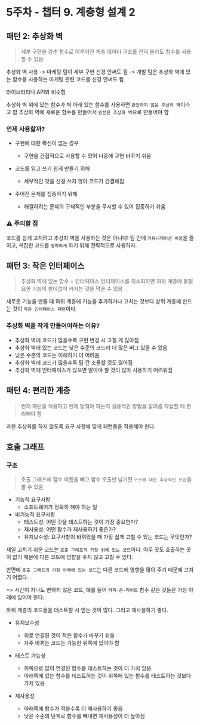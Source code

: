 # 5주차 - 챕터 9. 계층형 설계 2

## 패턴 2: 추상화 벽
> 세부 구현을 감춘 함수로 이루어진 계층
> 데이터 구조를 전혀 몰라도 함수를 사용할 수 있음

추상화 벽 사용 
-> 마케팅 팀이 세부 구현 신경 안써도 됨
-> 개발 팀은 추상화 벽에 있는 함수를 사용하는 마케팅 관련 코드를 신경 안써도 됨

라이브러리나 API와 비슷함

추상화 벽 위에 있는 함수가 벽 아래 있는 함수를 사용하면 `완전하지 않은 추상화 벽`이라고 함
추상화 벽에 새로운 함수를 만들어서 `완전한 추상화 벽`으로 만들어야 함

### 언제 사용할까?
- 구현에 대한 확신이 없는 경우
  - 구현을 간접적으로 사용할 수 있어 나중에 구현 바꾸기 쉬움

- 코드를 읽고 쓰기 쉽게 만들기 위해
  - 세부적인 것을 신경 쓰지 않아 코드가 간결해짐

- 주어진 문제를 집중하기 위해
  - 해결하려는 문제의 구체적인 부분을 무시할 수 있어 집중하기 쉬움

### ⚠️ 주의할 점
코드를 쉽게 고치려고 추상화 벽을 사용하는 것은 아니다!
팀 간에 `커뮤니케이션 비용`을 줄이고, 복잡한 코드를 `명확하게` 하기 위해 전략적으로 사용하자.

## 패턴 3: 작은 인터페이스
> 추상화 벽에 있는 함수 = 인터페이스
> 인터페이스를 최소화하면 하위 계층에 불필요한 기능이 쓸데없이 커지는 것을 막을 수 있음

새로운 기능을 만들 때 하위 계층에 기능을 추가하거나 고치는 것보다 상위 계층에 만드는 것이 `작은 인터페이스 패턴`이다.

### 추상화 벽을 작게 만들어야하는 이유?
- 추상화 벽에 코드가 많을수록 구현 변경 시 고칠 게 많아짐
- 추상화 벽에 있는 코드는 낮은 수준의 코드라 더 많은 버그 있을 수 있음
- 낮은 수준의 코드는 이해하기 더 어려움
- 추상화 벽에 코드가 많을수록 팀 간 조율할 것도 많아짐
- 추상화 벽에 인터페이스가 많으면 알아야 할 것이 많아 사용하기 어려워짐

## 패턴 4: 편리한 계층
> 언제 패턴을 적용하고 언제 멈춰야 하는지 실용적인 방법을 알려줌
> 작업할 때 편리해야 함

과한 추상화를 하지 않도록 요구 사항에 맞게 패턴들을 적용해야 한다.

## 호출 그래프
### 구조
> 호출 그래프에 함수 이름을 빼고 함수 호출만 남기면 `구조에 대한 추상적인 모습`을 볼 수 있음
- 기능적 요구사항
  - 소프트웨어가 정확히 해야 하는 일
- 비기능적 요구사항
  - 테스트성: 어떤 것을 테스트하는 것이 가장 중요한가?
  - 재사용성: 어떤 함수가 재사용하기 좋은가?
  - 유지보수성: 요구사항이 바뀌었을 때 가장 쉽게 고칠 수 있는 코드는 무엇인가?

제일 고치기 쉬운 코드는 `호출 그래프의 가장 위에 있는 코드`이다.
아무 곳도 호출하는 곳이 없기 때문에 다른 코드에 영향을 주지 않고 고칠 수 있다.

반면에 `호출 그래프의 가장 아래에 있는 코드`는 다른 코드에 영향을 많이 주기 때문에 고치기 어렵다.

=> 시간이 지나도 변하지 않은 코드, 예를 들어 `카피-온-라이트` 함수 같은 것들은 가장 아래에 있어야 한다.

하위 계층의 코드들을 테스트할 시 얻는 것이 많다. 그리고 재사용하기 좋다.

- 유지보수성
  - 위로 연결된 것이 적은 함수가 바꾸기 쉬움
  - 자주 바뀌는 코드는 가능한 위쪽에 있어야 함

- 테스트 가능성
  - 위쪽으로 많이 연결된 함수를 테스트하는 것이 더 가치 있음
  - 아래쪽에 있는 함수를 테스트하는 것이 위쪽에 있는 함수를 테스트하는 것보다 가치 있음

- 재사용성
  - 아래쪽에 함수가 적을수록 더 재사용하기 좋음
  - 낮은 수준의 단계로 함수를 빼내면 재사용성이 더 높아짐

